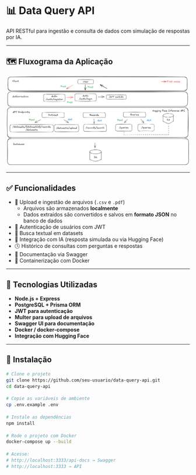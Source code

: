 # 📊 Data Query API

API RESTful para ingestão e consulta de dados com simulação de respostas por IA.

---

## 🗺️ Fluxograma da Aplicação

![Fluxograma da aplicação](./assets/Fluxograma.png)

---

## ✅ Funcionalidades

- 📂 Upload e ingestão de arquivos (`.csv` e `.pdf`)
  - Arquivos são armazenados **localmente**
  - Dados extraídos são convertidos e salvos em **formato JSON** no banco de dados
- 🔐 Autenticação de usuários com JWT
- 🔎 Busca textual em datasets
- 🧠 Integração com IA (resposta simulada ou via Hugging Face)
- 🕓 Histórico de consultas com perguntas e respostas
- 📄 Documentação via Swagger
- 🐳 Containerização com Docker

---

## 🚀 Tecnologias Utilizadas

- **Node.js + Express**
- **PostgreSQL + Prisma ORM**
- **JWT para autenticação**
- **Multer para upload de arquivos**
- **Swagger UI para documentação**
- **Docker / docker-compose**
- **Integração com Hugging Face**

---

## 🔧 Instalação

```bash
# Clone o projeto
git clone https://github.com/seu-usuario/data-query-api.git
cd data-query-api

# Copie as variáveis de ambiente
cp .env.example .env

# Instale as dependências
npm install

# Rode o projeto com Docker
docker-compose up --build

# Acesse:
# http://localhost:3333/api-docs → Swagger
# http://localhost:3333 → API
